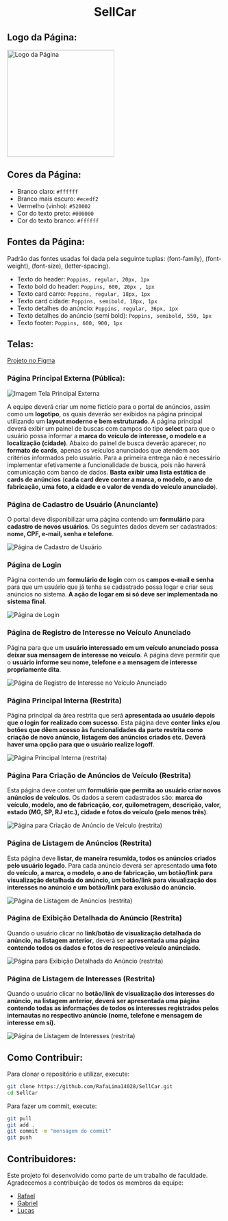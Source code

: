 ﻿<h1 align="center">SellCar</h1>

<h2>Logo da Página:</h2>

<img src="images/sellcar 500x500.png" alt="Logo da Página" height="250" width="250">

<h2>Cores da Página:</h2>

- Branco claro: `#ffffff`
- Branco mais escuro: `#ecedf2`
- Vermelho (vinho): `#520002`
- Cor do texto preto: `#000000`
- Cor do texto branco: `#ffffff`

<h2>Fontes da Página:</h2>

Padrão das fontes usadas foi dada pela seguinte tuplas: (font-family), (font-weight), (font-size), (letter-spacing).

- Texto do header: `Poppins, regular, 20px, 1px`
- Texto bold do header: `Poppins, 600, 20px , 1px`
- Texto card carro: `Poppins, regular, 18px, 1px`
- Texto card cidade: `Poppins, semibold, 18px, 1px`
- Texto detalhes do anúncio: `Poppins, regular, 36px, 1px`
- Texto detalhes do anúncio (semi bold): `Poppins, semibold, 550, 1px`
- Texto footer: `Poppins, 600, 900, 1px`

<h2>Telas:</h2>

[Projeto no Figma](https://www.figma.com/design/ieuP0RSjxkkAqmn9j0dz4Y/SellCar?node-id=0-1&t=xoTmU9SrXtjWqAoy-1)

<h3>Página Principal Externa (Pública):</h3>

<img src="images/Tela Principal Externa.png" alt="Imagem Tela Principal Externa">

A equipe deverá criar um nome fictício para o portal de anúncios, assim como um **logotipo**, os quais deverão ser exibidos na página principal utilizando um **layout moderno e bem estruturado**. A página principal deverá exibir um painel de buscas com campos do tipo **select** para que o usuário possa informar a **marca do veículo de interesse, o modelo e a localização (cidade)**. Abaixo do painel de busca deverão aparecer, no **formato de cards**, apenas os veículos anunciados que atendem aos critérios informados pelo usuário. Para a primeira entrega não é necessário implementar efetivamente a funcionalidade de busca, pois não haverá comunicação com banco de dados. **Basta exibir uma lista estática de cards de anúncios** (**cada card deve conter a marca, o modelo, o ano de fabricação, uma foto, a cidade e o valor de venda do veículo anunciado**).

<h3>Página de Cadastro de Usuário (Anunciante)</h3>

O portal deve disponibilizar uma página contendo um **formulário** para **cadastro de novos usuários**. Os
seguintes dados devem ser cadastrados: **nome, CPF, e-mail, senha e telefone**.

<img src="images/Página de Cadastro de Usuário.png" alt="Página de Cadastro de Usuário">

<h3>Página de Login</h3>

Página contendo um **formulário de login** com os **campos e-mail e senha** para que um usuário que já
tenha se cadastrado possa logar e criar seus anúncios no sistema. **A ação de logar em si só deve ser implementada no sistema final**.

<img src="images/Página de Login.png" alt="Página de Login">

<h3>Página de Registro de Interesse no Veículo Anunciado</h3>

Página para que um **usuário interessado em um veículo anunciado possa deixar sua mensagem de interesse no veículo**. A página deve permitir que o **usuário informe seu nome, telefone e a mensagem de interesse propriamente dita**.

<img src="images/Página de Registro de Interesse no Veículo Anunciado.png" alt="Página de Registro de Interesse no Veículo Anunciado">

<h3>Página Principal Interna (Restrita)</h3>

Página principal da área restrita que será **apresentada ao usuário depois que o login for realizado com sucesso**. Esta página deve **conter links e/ou botões que dêem acesso às funcionalidades da parte restrita como criação de novo anúncio, listagem dos anúncios criados etc**. **Deverá haver uma opção para que o usuário realize logoff**.

<img src="images/Página Principal Interna (restrita).png" alt="Página Principal Interna (restrita)">

<h3>Página Para Criação de Anúncios de Veículo (Restrita)</h3>

Esta página deve conter um **formulário que permita ao usuário criar novos anúncios de veículos**. Os dados a serem cadastrados são: **marca do veículo, modelo, ano de fabricação, cor, quilometragem, descrição, valor, estado (MG, SP, RJ etc.), cidade e fotos do veículo (pelo menos três)**.

<img src="images/Página para Criação de Anúncio de Veículo (restrita).png" alt="Página para Criação de Anúncio de Veículo (restrita)">

<h3>Página de Listagem de Anúncios (Restrita)</h3>

Esta página deve **listar, de maneira resumida, todos os anúncios criados pelo usuário logado**. Para cada anúncio deverá ser apresentado **uma foto do veículo, a marca, o modelo, o ano de fabricação, um botão/link para visualização detalhada do anúncio, um botão/link para visualização dos interesses no anúncio e um botão/link para exclusão do anúncio**.

<img src="images/Página de Listagem de Anúncios (restrita).png" alt="Página de Listagem de Anúncios (restrita)">

<h3>Página de Exibição Detalhada do Anúncio (Restrita)</h3>

Quando o usuário clicar no **link/botão de visualização detalhada do anúncio, na listagem anterior**, deverá ser **apresentada uma página contendo todos os dados e fotos do respectivo veículo anúnciado.**

<img src="images/Página para Exibição Detalhada do Anúncio (restrita).png" alt="Página para Exibição Detalhada do Anúncio (restrita)">

<h3>Página de Listagem de Interesses (Restrita)</h3>

Quando o usuário clicar no **botão/link de visualização dos interesses do anúncio, na listagem anterior, deverá ser apresentada uma página contendo todas as informações de todos os interesses registrados pelos internautas no respectivo anúncio (nome, telefone e mensagem de interesse em si).**

<img src="images/Página de Listagem de Interesses (restrita).png" alt="Página de Listagem de Interesses (restrita)">

<h2>Como Contribuir:</h2>

Para clonar o repositório e utilizar, execute:

```bash
git clone https://github.com/RafaLima14028/SellCar.git
cd SellCar
```

Para fazer um commit, execute:

```bash
git pull
git add .
git commit -m "mensagem do commit"
git push
```

<h2>Contribuidores:</h2>

Este projeto foi desenvolvido como parte de um trabalho de faculdade. Agradecemos a contribuição de todos os membros da equipe:

- [Rafael](https://github.com/RafaLima14028)
- [Gabriel](https://github.com/gkatog)
- [Lucas](https://github.com/LucasDaniel1)
